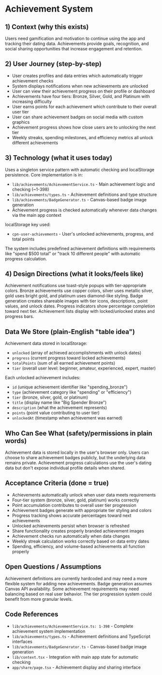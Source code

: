 # Achievement System

## 1) Context (why this exists)
Users need gamification and motivation to continue using the app and tracking their dating data. Achievements provide goals, recognition, and social sharing opportunities that increase engagement and retention.

## 2) User Journey (step-by-step)
- User creates profiles and data entries which automatically trigger achievement checks
- System displays notifications when new achievements are unlocked
- User can view their achievement progress on their profile or dashboard
- Achievements have four tiers: Bronze, Silver, Gold, and Platinum with increasing difficulty
- User earns points for each achievement which contribute to their overall user tier
- User can share achievement badges on social media with custom graphics
- Achievement progress shows how close users are to unlocking the next tier
- Weekly streaks, spending milestones, and efficiency metrics all unlock different achievements

## 3) Technology (what it uses today)
Uses a singleton service pattern with automatic checking and localStorage persistence. Core implementation is in:
- `lib/achievements/AchievementService.ts` - Main achievement logic and checking (~1-398)
- `lib/achievements/types.ts` - Achievement definitions and type structure
- `lib/achievements/BadgeGenerator.ts` - Canvas-based badge image generation
- Achievement progress is checked automatically whenever data changes via the main app context

localStorage key used:
- `cpn-user-achievements` - User's unlocked achievements, progress, and total points

The system includes predefined achievement definitions with requirements like "spend $500 total" or "track 10 different people" with automatic progress calculation.

## 4) Design Directions (what it looks/feels like)
Achievement notifications use toast-style popups with tier-appropriate colors. Bronze achievements use copper colors, silver uses metallic silver, gold uses bright gold, and platinum uses diamond-like styling. Badge generation creates shareable images with tier icons, descriptions, point values, and unlock dates. Progress indicators show percentage completion toward next tier. Achievement lists display with locked/unlocked states and progress bars.

## Data We Store (plain-English "table idea")
Achievement data stored in localStorage:
- `unlocked` (array of achieved accomplishments with unlock dates)
- `progress` (current progress toward locked achievements)
- `totalPoints` (sum of all earned achievement points)
- `tier` (overall user level: beginner, amateur, experienced, expert, master)

Each unlocked achievement includes:
- `id` (unique achievement identifier like "spending_bronze")
- `type` (achievement category like "spending" or "efficiency")
- `tier` (bronze, silver, gold, or platinum)
- `title` (display name like "Big Spender Bronze")
- `description` (what the achievement represents)
- `points` (point value contributing to user tier)
- `unlockedAt` (timestamp when achievement was earned)

## Who Can See What (safety/permissions in plain words)
Achievement data is stored locally in the user's browser only. Users can choose to share achievement badges publicly, but the underlying data remains private. Achievement progress calculations use the user's dating data but don't expose individual profile details when shared.

## Acceptance Criteria (done = true)
- Achievements automatically unlock when user data meets requirements
- Four-tier system (bronze, silver, gold, platinum) works correctly
- Point accumulation contributes to overall user tier progression
- Achievement badges generate with appropriate tier styling and colors
- Progress tracking shows accurate percentages toward next achievements
- Unlocked achievements persist when browser is refreshed
- Share functionality creates properly branded achievement images
- Achievement checks run automatically when data changes
- Weekly streak calculation works correctly based on data entry dates
- Spending, efficiency, and volume-based achievements all function properly

## Open Questions / Assumptions
Achievement definitions are currently hardcoded and may need a more flexible system for adding new achievements. Badge generation assumes Canvas API availability. Some achievement requirements may need balancing based on real user behavior. The tier progression system could benefit from more granular levels.

## Code References
- `lib/achievements/AchievementService.ts: 1-398` - Complete achievement system implementation
- `lib/achievements/types.ts` - Achievement definitions and TypeScript interfaces
- `lib/achievements/BadgeGenerator.ts` - Canvas-based badge image generation
- `lib/context.tsx` - Integration with main app state for automatic checking
- `app/share/page.tsx` - Achievement display and sharing interface